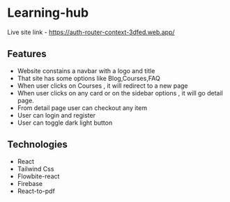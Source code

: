 # Learning-hub

Live site link - https://auth-router-context-3dfed.web.app/

## Features

- Website constains a navbar with a logo and title
- That site has some options like Blog,Courses,FAQ
- When user clicks on Courses , it will redirect to a new page
- When user clicks on any card or on the sidebar options , it will go detail page.
- From detail page user can checkout any item
- User can login and register
- User can toggle dark light button

## Technologies

- React
- Tailwind Css
- Flowbite-react
- Firebase
- React-to-pdf
